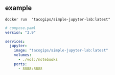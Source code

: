## example


`docker run  "tacogips/simple-jupyter-lab:latest"`

```yaml
# compose.yaml
version: "3.9"

services:
  jupyter:
    image: "tacogips/simple-jupyter-lab:latest"
    volumes:
      - ./vol:/notebooks
    ports:
      - 8888:8888

```
